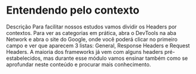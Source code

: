# Entendendo pelo contexto

Descrição
Para facilitar nossos estudos vamos dividir os Headers por contextos. Para ver as categorias em prática, abra o DevTools na aba Network e abra o site do Google, onde você poderá clicar no primeiro campo e ver que aparecem 3 listas: General, Response Headers e Request Headers. A maioria dos frameworks já vem com alguns headers pré-estabelecidos, mas durante esse módulo vamos ensinar também como se aprofundar neste conteúdo e procurar mais conhecimento.